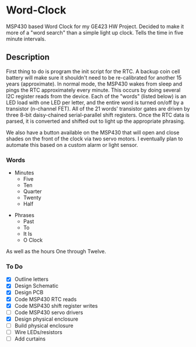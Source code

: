# Word-Clock
MSP430 based Word Clock for my GE423 HW Project. Decided to make it more of a "word search" than a simple light up clock. Tells the time in five minute intervals. 

## Description
First thing to do is program the init script for the RTC. A backup coin cell battery will make sure it shouldn't need to be re-calibrated for another 15 years (approximate). In normal mode, the MSP430 wakes from sleep and pings the RTC approximately every minute. This occurs by doing several I2C register reads from the device. Each of the "words" (listed below) is an LED load with one LED per letter, and the entire word is turned on/off by a transistor (n-channel FET). All of the 21 words' transistor gates are driven by three 8-bit daisy-chained serial-parallel shift registers. Once the RTC data is parsed, it is converted and shifted out to light up the appropriate phrasing. 

We also have a button available on the MSP430 that will open and close shades on the front of the clock via two servo motors. I eventually plan to automate this based on a custom alarm or light sensor. 

### Words
- Minutes
    - Five
    - Ten
    - Quarter
    - Twenty
    - Half
        
+ Phrases
    + Past
    + To
    + It Is
    + O Clock

As well as the hours One through Twelve. 

### To Do
- [x] Outline letters
- [x] Design Schematic
- [x] Design PCB
- [x] Code MSP430 RTC reads
- [x] Code MSP430 shift register writes
- [ ] Code MSP430 servo drivers
- [x] Design physical enclosure
- [ ] Build physical enclosure
- [ ] Wire LEDs/resistors
- [ ] Add curtains
